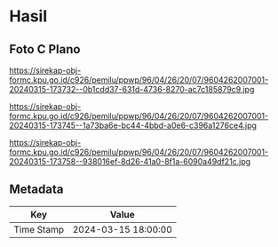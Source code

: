 # Hasil

## Foto C Plano

https://sirekap-obj-formc.kpu.go.id/c926/pemilu/ppwp/96/04/26/20/07/9604262007001-20240315-173732--0b1cdd37-631d-4736-8270-ac7c185879c9.jpg

https://sirekap-obj-formc.kpu.go.id/c926/pemilu/ppwp/96/04/26/20/07/9604262007001-20240315-173745--1a73ba6e-bc44-4bbd-a0e6-c396a1276ce4.jpg

https://sirekap-obj-formc.kpu.go.id/c926/pemilu/ppwp/96/04/26/20/07/9604262007001-20240315-173758--938016ef-8d26-41a0-8f1a-6090a49df21c.jpg


## Metadata

| Key        | Value               |
| ---------- | ------------------- |
| Time Stamp | 2024-03-15 18:00:00 |



